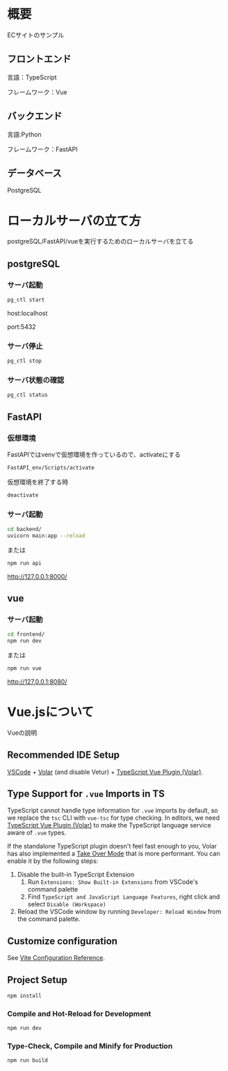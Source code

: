 # 概要

ECサイトのサンプル

## フロントエンド

言語：TypeScript

フレームワーク：Vue

## バックエンド

言語:Python

フレームワーク：FastAPI

## データベース

PostgreSQL

# ローカルサーバの立て方

postgreSQL/FastAPI/vueを実行するためのローカルサーバを立てる

## postgreSQL

### サーバ起動

```sh
pg_ctl start
```

host:localhost

port:5432

### サーバ停止

```sh
pg_ctl stop
```

### サーバ状態の確認

```sh
pg_ctl status
```

## FastAPI

### 仮想環境

FastAPIではvenvで仮想環境を作っているので、activateにする

```sh
FastAPI_env/Scripts/activate
```

仮想環境を終了する時
```sh
deactivate
```

### サーバ起動

```sh
cd backend/
uvicorn main:app --reload
```
または
```sh
npm run api
```

http://127.0.0.1:8000/

## vue

### サーバ起動

```sh
cd frontend/
npm run dev
```
または
```sh
npm run vue
```

http://127.0.0.1:8080/

# Vue.jsについて

Vueの説明

## Recommended IDE Setup

[VSCode](https://code.visualstudio.com/) + [Volar](https://marketplace.visualstudio.com/items?itemName=Vue.volar) (and disable Vetur) + [TypeScript Vue Plugin (Volar)](https://marketplace.visualstudio.com/items?itemName=Vue.vscode-typescript-vue-plugin).

## Type Support for `.vue` Imports in TS

TypeScript cannot handle type information for `.vue` imports by default, so we replace the `tsc` CLI with `vue-tsc` for type checking. In editors, we need [TypeScript Vue Plugin (Volar)](https://marketplace.visualstudio.com/items?itemName=Vue.vscode-typescript-vue-plugin) to make the TypeScript language service aware of `.vue` types.

If the standalone TypeScript plugin doesn't feel fast enough to you, Volar has also implemented a [Take Over Mode](https://github.com/johnsoncodehk/volar/discussions/471#discussioncomment-1361669) that is more performant. You can enable it by the following steps:

1. Disable the built-in TypeScript Extension
    1) Run `Extensions: Show Built-in Extensions` from VSCode's command palette
    2) Find `TypeScript and JavaScript Language Features`, right click and select `Disable (Workspace)`
2. Reload the VSCode window by running `Developer: Reload Window` from the command palette.

## Customize configuration

See [Vite Configuration Reference](https://vitejs.dev/config/).

## Project Setup

```sh
npm install
```

### Compile and Hot-Reload for Development

```sh
npm run dev
```

### Type-Check, Compile and Minify for Production

```sh
npm run build
```
